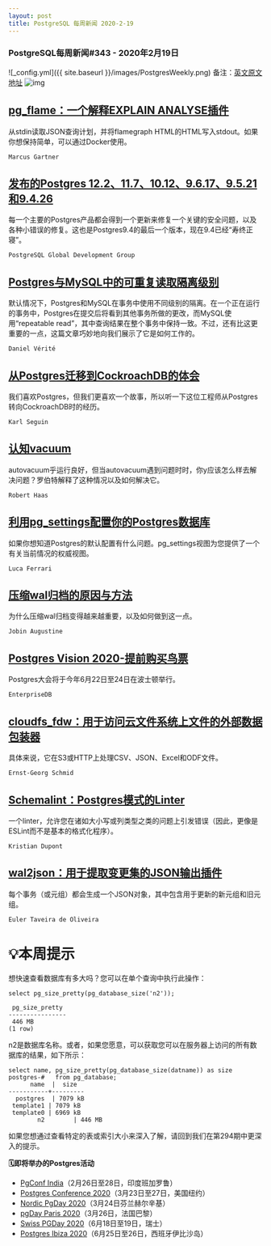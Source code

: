 ```yaml
---
layout: post
title: PostgreSQL 每周新闻 2020-2-19
---
```

### PostgreSQL每周新闻#343 - 2020年2月19日
![_config.yml]({{ site.baseurl }}/images/PostgresWeekly.png)
备注：[英文原文地址](https://postgresweekly.com/issues/343)
![img](https://res.cloudinary.com/cpress/image/upload/w_1280,e_sharpen:60/stjqbsburp6eg7cn5ehl.jpg)

## [pg_flame：一个解释EXPLAIN ANALYSE插件](https://postgresweekly.com/link/84085/web)
从stdin读取JSON查询计划，并将flamegraph HTML的HTML写入stdout。如果你想保持简单，可以通过Docker使用。

`Marcus Gartner `

## [发布的Postgres 12.2、11.7、10.12、9.6.17、9.5.21和9.4.26](https://postgresweekly.com/link/84086/web)
每一个主要的Postgres产品都会得到一个更新来修复一个关键的安全问题，以及各种小错误的修复。这也是Postgres9.4的最后一个版本，现在9.4已经“寿终正寝”。

`PostgreSQL Global Development Group `

## [Postgres与MySQL中的可重复读取隔离级别](https://postgresweekly.com/link/84088/web)
默认情况下，Postgres和MySQL在事务中使用不同级别的隔离。在一个正在运行的事务中，Postgres在提交后将看到其他事务所做的更改，而MySQL使用“repeatable read”，其中查询结果在整个事务中保持一致。不过，还有比这更重要的一点，这篇文章巧妙地向我们展示了它是如何工作的。


`Daniel Vérité `
## [从Postgres迁移到CockroachDB的体会](https://postgresweekly.com/link/84089/web)
我们喜欢Postgres，但我们更喜欢一个故事，所以听一下这位工程师从Postgres转向CockroachDB时的经历。

`Karl Seguin `

## [认知vacuum](https://postgresweekly.com/link/84090/web)
autovacuum乎运行良好，但当autovacuum遇到问题时时，你y应该怎么样去解决问题？罗伯特解释了这种情况以及如何解决它。

`Robert Haas `

## [利用pg_settings配置你的Postgres数据库](https://postgresweekly.com/link/84091/web)
如果你想知道Postgres的默认配置有什么问题。pg_settings视图为您提供了一个有关当前情况的权威视图。


`Luca Ferrari `
## [压缩wal归档的原因与方法](https://postgresweekly.com/link/84092/web)
为什么压缩wal归档变得越来越重要，以及如何做到这一点。


`Jobin Augustine `
## [Postgres Vision 2020-提前购买鸟票](https://postgresweekly.com/link/84093/web)
Postgres大会将于今年6月22日至24日在波士顿举行。


`EnterpriseDB `
## [cloudfs_fdw：用于访问云文件系统上文件的外部数据包装器](https://postgresweekly.com/link/84094/web)
具体来说，它在S3或HTTP上处理CSV、JSON、Excel和ODF文件。


`Ernst-Georg Schmid `
## [Schemalint：Postgres模式的Linter](https://postgresweekly.com/link/84095/web)
一个linter，允许您在诸如大小写或列类型之类的问题上引发错误（因此，更像是ESLint而不是基本的格式化程序）。


`Kristian Dupont `
## [wal2json：用于提取变更集的JSON输出插件](https://postgresweekly.com/link/84096/web)
每个事务（或元组）都会生成一个JSON对象，其中包含用于更新的新元组和旧元组。


`Euler Taveira de Oliveira `
# 💡本周提示


想快速查看数据库有多大吗？您可以在单个查询中执行此操作：


```
select pg_size_pretty(pg_database_size('n2'));

 pg_size_pretty 
----------------
 446 MB
(1 row)
```


n2是数据库名称。或者，如果您愿意，可以获取您可以在服务器上访问的所有数据库的结果，如下所示：


```
select name, pg_size_pretty(pg_database_size(datname)) as size
postgres-#   from pg_database;
      name  |  size   
-----------+---------
  postgres  | 7079 kB
 template1 | 7079 kB
 template0 | 6969 kB
        n2        | 446 MB
```


如果您想通过查看特定的表或索引大小来深入了解，请回到我们在第294期中更深入的提示。

**🗓即将举办的Postgres活动**

- [PgConf India](https://postgresweekly.com/link/84100/web)（2月26日至28日，印度班加罗鲁）
- [Postgres Conference 2020](https://postgresweekly.com/link/84097/web)（3月23日至27日，美国纽约）
- [Nordic PgDay 2020](https://postgresweekly.com/link/84101/web)（3月24日芬兰赫尔辛基）
- [pgDay Paris 2020](https://postgresweekly.com/link/84102/web)（3月26日，法国巴黎）
- [Swiss PGDay 2020](https://postgresweekly.com/link/84104/web)（6月18日至19日，瑞士）
- [Postgres Ibiza 2020](https://postgresweekly.com/link/84301/web)（6月25日至26日，西班牙伊比沙岛）
